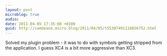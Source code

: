 ```yaml
---
layout: post
microblog: true
audio: 
date: 2011-04-05 17:35:08 +0100
guid: http://samdeane.micro.blog/2011/04/05/t55307491118026752.html
---
```

Solved my plugin problem - it was to do with symbols getting stripped from the application. I guess XC4 is a bit more aggressive than XC3.
